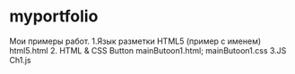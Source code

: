 # myportfolio
Мои примеры работ.
1.Язык разметки HTML5 (пример с именем) html5.html
2. HTML & CSS
  Button mainButoon1.html; mainButoon1.css
3.JS
  Ch1.js
